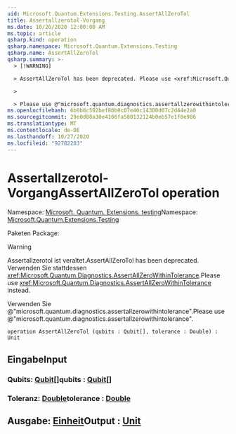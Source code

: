 ```yaml
---
uid: Microsoft.Quantum.Extensions.Testing.AssertAllZeroTol
title: Assertallzerotol-Vorgang
ms.date: 10/26/2020 12:00:00 AM
ms.topic: article
qsharp.kind: operation
qsharp.namespace: Microsoft.Quantum.Extensions.Testing
qsharp.name: AssertAllZeroTol
qsharp.summary: >-
  > [!WARNING]

  > AssertAllZeroTol has been deprecated. Please use <xref:Microsoft.Quantum.Diagnostics.AssertAllZeroWithinTolerance> instead.

  >

  > Please use @"microsoft.quantum.diagnostics.assertallzerowithintolerance".
ms.openlocfilehash: 6b0b8c592bef80b0c07e40c14300d07c2d44e2a0
ms.sourcegitcommit: 29e0d88a30e4166fa580132124b0eb57e1f0e986
ms.translationtype: MT
ms.contentlocale: de-DE
ms.lasthandoff: 10/27/2020
ms.locfileid: "92702203"
---
```

# <a name="assertallzerotol-operation"></a><span data-ttu-id="1ee0c-102">Assertallzerotol-Vorgang</span><span class="sxs-lookup"><span data-stu-id="1ee0c-102">AssertAllZeroTol operation</span></span>

<span data-ttu-id="1ee0c-103">Namespace: [Microsoft. Quantum. Extensions. testing](xref:Microsoft.Quantum.Extensions.Testing)</span><span class="sxs-lookup"><span data-stu-id="1ee0c-103">Namespace: [Microsoft.Quantum.Extensions.Testing](xref:Microsoft.Quantum.Extensions.Testing)</span></span>

<span data-ttu-id="1ee0c-104">Paketen [](https://nuget.org/packages/)</span><span class="sxs-lookup"><span data-stu-id="1ee0c-104">Package: [](https://nuget.org/packages/)</span></span>


> [!WARNING]
> <span data-ttu-id="1ee0c-105">Assertallzerotol ist veraltet.</span><span class="sxs-lookup"><span data-stu-id="1ee0c-105">AssertAllZeroTol has been deprecated.</span></span> <span data-ttu-id="1ee0c-106">Verwenden Sie stattdessen <xref:Microsoft.Quantum.Diagnostics.AssertAllZeroWithinTolerance>.</span><span class="sxs-lookup"><span data-stu-id="1ee0c-106">Please use <xref:Microsoft.Quantum.Diagnostics.AssertAllZeroWithinTolerance> instead.</span></span>
>
> <span data-ttu-id="1ee0c-107">Verwenden Sie @"microsoft.quantum.diagnostics.assertallzerowithintolerance".</span><span class="sxs-lookup"><span data-stu-id="1ee0c-107">Please use @"microsoft.quantum.diagnostics.assertallzerowithintolerance".</span></span>



```qsharp
operation AssertAllZeroTol (qubits : Qubit[], tolerance : Double) : Unit
```


## <a name="input"></a><span data-ttu-id="1ee0c-108">Eingabe</span><span class="sxs-lookup"><span data-stu-id="1ee0c-108">Input</span></span>

### <a name="qubits--qubit"></a><span data-ttu-id="1ee0c-109">Qubits: [Qubit](xref:microsoft.quantum.lang-ref.qubit)[]</span><span class="sxs-lookup"><span data-stu-id="1ee0c-109">qubits : [Qubit](xref:microsoft.quantum.lang-ref.qubit)[]</span></span>




### <a name="tolerance--double"></a><span data-ttu-id="1ee0c-110">Toleranz: [Double](xref:microsoft.quantum.lang-ref.double)</span><span class="sxs-lookup"><span data-stu-id="1ee0c-110">tolerance : [Double](xref:microsoft.quantum.lang-ref.double)</span></span>





## <a name="output--unit"></a><span data-ttu-id="1ee0c-111">Ausgabe: [Einheit](xref:microsoft.quantum.lang-ref.unit)</span><span class="sxs-lookup"><span data-stu-id="1ee0c-111">Output : [Unit](xref:microsoft.quantum.lang-ref.unit)</span></span>


